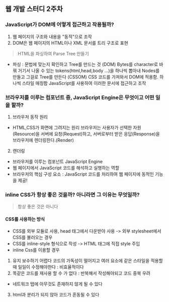 ## 웹 개발 스터디 2주차

### JavaScript가 DOM에 어떻게 접근하고 작용될까?
1. 웹 페이지의 구조와 내용을 "동적"으로 조작 
2. DOM은 웹 페이지의 HTML이나 XML 문서를 트리 구조로 표현
> HTML을 파싱하여 Parse Tree 만들기
- 파싱 : 문법에 맞는지 확인하고 Tree를 만드는 것
(DOM)
Bytes를 character로 바꿔 거기서 나올 수 있는 tokens(html,head,body ...)을 하나씩 뽑아내 Nodes를 만들고 그걸로 Tree를 만든다 
(CSSOM)
CSS 코드를 가져와서 DOM에 적용함. 하나씩 스타일 매칭함
JavaScript를 사용하여 이러한 문서에 접근하고 조작
### 브라우저를 이루는 컴포넌트 중, JavaScript Engine은 무엇이고 어떤 일을 할까?
1. 브라우저 동작 원리
-  HTML,CSS가 화면에 그려지는 원리
브라우저는 사용자가 선택한 자원(Resource)을 서버에 요청(Request)하고, 서버로부터 받은 응답(Response)을 브라우저에 렌더링한다.(Render)
2. 랜더링
- 브라우저를 이루는 컴포넌트
JavaScript Engine 
- 웹 페이지에서 JavaScript 코드를 해석하고 실행하는 역할 
- 브라우저의 핵심 구성 요소 :  JavaScript 코드를 처리하여 웹 페이지에 동적인 기능을 제공!
### inline CSS가 항상 좋은 것을까? 아니라면 그 이유는 무엇일까? 
> 항상 좋은 것은 아니다
#### CSS를 사용하는 방식
- CSS를 외부 모듈로 사용, head 태그에서 다운받아 사용 -> 외부 stylesheet에서 CSS를 불러오는 경우
- CSS를 inline-style 형식으로 작성 -> HTML 태그에 직접 style 주입
- inline Css를 이용할 경우
1. 유지 보수하기 어렵다
코드의 가독성이 떨어지고 여러 요소에 같은 스타일을 적용할 때 일일이 수정해야한다 : 비효율적이다
2. 똑같은 코드를 재사용 할 수 가 없다 : 반복해서 작성해야되고 코드 중복 우려
  - 네트워크 탭에 아무것도 존재하지 않게 될 수 있다
3. html과 분리가 되지 않아 코드가 혼동될 수 있다
